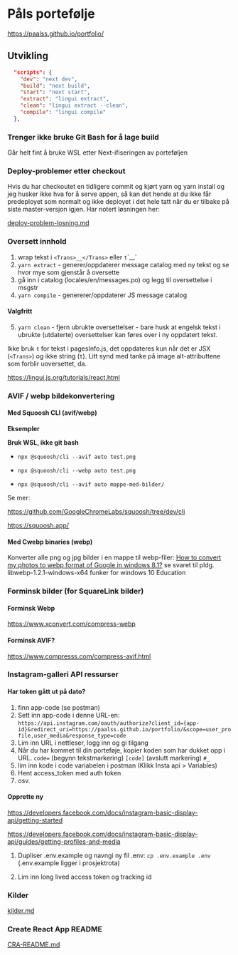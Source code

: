 # Påls portefølje

https://paalss.github.io/portfolio/

## Utvikling

```json
  "scripts": {
    "dev": "next dev",
    "build": "next build",
    "start": "next start",
    "extract": "lingui extract",
    "clean": "lingui extract --clean",
    "compile": "lingui compile"
  },
```

### Trenger ikke bruke Git Bash for å lage build
Går helt fint å bruke WSL etter Next-ifiseringen av porteføljen

### Deploy-problemer etter checkout

Hvis du har checkoutet en tidligere commit og kjørt yarn og yarn install og jeg husker ikke hva for å serve appen, så kan det hende at du ikke får predeployet som normalt og ikke deployet i det hele tatt når du er tilbake på siste master-versjon igjen. Har notert løsningen her:

[deploy-problem-losning.md](deploy-problem-losning.md)

### Oversett innhold

1. wrap tekst i `<Trans>__</Trans>` eller `t`\`\_\_`
2. `yarn extract` - generer/oppdaterer message catalog med ny tekst og se hvor mye som gjenstår å oversette
3. gå inn i catalog (locales/en/messages.po) og legg til oversettelse i msgstr
4. `yarn compile` - genererer/oppdaterer JS message catalog

#### Valgfritt
5. `yarn clean` - fjern ubrukte oversettelser - bare husk at engelsk tekst i ubrukte (utdaterte) oversettelser kan føres over i ny oppdatert tekst.

Ikke bruk `t` for tekst i pagesInfo.js, det oppdateres kun når det er JSX (`<Trans>`) og ikke string (`t`). Litt synd med tanke på image alt-attributtene som forblir uoversettet, da.

https://lingui.js.org/tutorials/react.html

### AVIF / webp bildekonvertering

#### Med Squoosh CLI (avif/webp)

**Eksempler**

**Bruk WSL, ikke git bash**

* `npx @squoosh/cli --avif auto test.png`
  
* `npx @squoosh/cli --webp auto test.png`

* `npx @squoosh/cli --avif auto mappe-med-bilder/`

Se mer:

https://github.com/GoogleChromeLabs/squoosh/tree/dev/cli

https://squoosh.app/

#### Med Cwebp binaries (webp)

Konverter alle png og jpg bilder i en mappe til webp-filer:
[How to convert my photos to webp format of Google in windows 8.1?](https://stackoverflow.com/questions/24484272/how-to-convert-my-photos-to-webp-format-of-google-in-windows-8-1) se svaret til pldg. libwebp-1.2.1-windows-x64 funker for windows 10 Education

### Forminsk bilder (for SquareLink bilder)

#### Forminsk Webp

https://www.xconvert.com/compress-webp

#### Forminsk AVIF?

https://www.compresss.com/compress-avif.html

### Instagram-galleri API ressurser

#### Har token gått ut på dato?

1. finn app-code (se postman)
2. Sett inn app-code i denne URL-en: `https://api.instagram.com/oauth/authorize?client_id={app-id}&redirect_uri=https://paalss.github.io/portfolio/&scope=user_profile,user_media&response_type=code`
3. Lim inn URL i nettleser, logg inn og gi tilgang
4. Når du har kommet til din porteføje, kopier koden som har dukket opp i URL. `code=` (begynn tekstmarkering) `[code]` (avslutt markering) `#_`
5. lim inn kode i code variabelen i postman (Klikk Insta api > Variables)
6. Hent access_token med auth token
7. osv.

#### Opprette ny

https://developers.facebook.com/docs/instagram-basic-display-api/getting-started

https://developers.facebook.com/docs/instagram-basic-display-api/guides/getting-profiles-and-media

1. Dupliser .env.example og navngi ny fil .env:
`cp .env.example .env`
(.env.example ligger i prosjektrota)

2. Lim inn long lived access token og tracking id

### Kilder

[kilder.md](kilder.md)

### Create React App README

[CRA-README.md](CRA-README.md)
